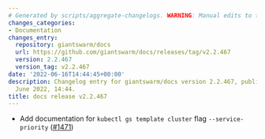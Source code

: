 ```yaml
---
# Generated by scripts/aggregate-changelogs. WARNING: Manual edits to this files will be overwritten.
changes_categories:
- Documentation
changes_entry:
  repository: giantswarm/docs
  url: https://github.com/giantswarm/docs/releases/tag/v2.2.467
  version: 2.2.467
  version_tag: v2.2.467
date: '2022-06-16T14:44:45+00:00'
description: Changelog entry for giantswarm/docs version 2.2.467, published on 16
  June 2022, 14:44.
title: docs release v2.2.467
---
```


- Add documentation for `kubectl gs template cluster` flag `--service-priority` ([#1471](https://github.com/giantswarm/docs/pull/1471))
